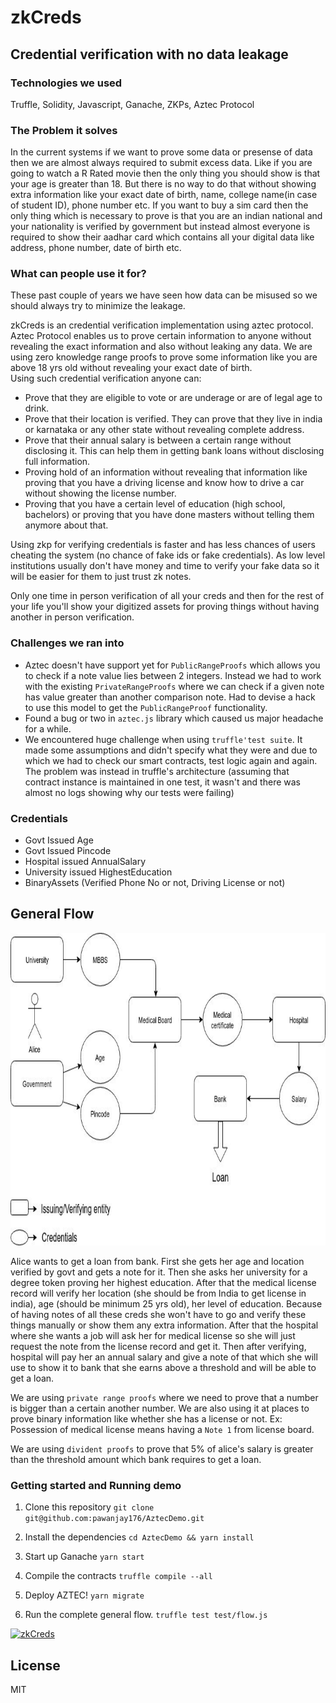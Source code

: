 # zkCreds

## Credential verification with no data leakage

### Technologies we used
Truffle, Solidity, Javascript, Ganache, ZKPs, Aztec Protocol

### The Problem it solves
In the current systems if we want to prove some data or presense of data then we are almost always required to submit excess data. Like if you are going to watch a R Rated movie then the only thing you should show is that your age is greater than 18. But there is no way to do that without showing extra information like your exact date of birth, name, college name(in case of student ID), phone number etc. If you want to buy a sim card then the only thing which is necessary to prove is that you are an indian national and your nationality is verified by government but instead almost everyone is required to show their aadhar card which contains all your digital data like address, phone number, date of birth etc.


### What can people use it for?
These past couple of years we have seen how data can be misused so we should always try to minimize the leakage.

zkCreds is an credential verification implementation using aztec protocol. Aztec Protocol enables us to prove certain information to anyone without revealing the exact information and also without leaking any data. We are using zero knowledge range proofs to prove some information like you are above 18 yrs old without revealing your exact date of birth.  
Using such credential verification anyone can:
* Prove that they are eligible to vote or are underage or are of legal age to drink.
* Prove that their location is verified. They can prove that they live in india or karnataka or any other state without revealing complete address.
* Prove that their annual salary is between a certain range without disclosing it. This can help them in getting bank loans without disclosing full information.
* Proving hold of an information without revealing that information like proving that you have a driving license and know how to drive a car without showing the license number.
* Proving that you have a certain level of education (high school, bachelors) or proving that you have done masters without telling them anymore about that.

Using zkp for verifying credentials is faster and has less chances of users cheating the system (no chance of fake ids or fake credentials). As low level institutions usually don't have money and time to verify your fake data so it will be easier for them to just trust zk notes.

Only one time in person verification of all your creds and then for the rest of your life you'll show your digitized assets
for proving things without having another in person verification.

### Challenges we ran into
* Aztec doesn't have support yet for `PublicRangeProofs` which allows you to check if a note value lies between 2 integers. Instead we had to work with the existing `PrivateRangeProofs` where we can check if a given note has value greater than another comparison note. Had to devise a hack to use this model to get the `PublicRangeProof` functionality.
* Found a bug or two in `aztec.js` library which caused us major headache for a while.
* We encountered huge challenge when using `truffle'test suite`. It made some assumptions and didn't specify what they were and due to which we had to check our smart contracts, test logic again and again. The problem was instead in truffle's architecture (assuming that contract instance is maintained in one test, it wasn't and there was almost no logs showing why our tests were failing)

### Credentials
- Govt Issued Age
- Govt Issued Pincode
- Hospital issued AnnualSalary
- University issued HighestEducation
- BinaryAssets (Verified Phone No or not, Driving License or not)


## General Flow
<p align="center">
  <img width="700" height="500" src="flow.jpg">
</p>

Alice wants to get a loan from bank. First she gets her age and location verified by govt and gets a note for it. Then she asks her university for 
a degree token proving her highest education. After that the medical license record will verify her location (she should be from India to get
license in india), age (should be minimum 25 yrs old), her level of education. Because of having notes of all these creds she won't have
to go and verify these things manually or show them any extra information. After that the hospital where she wants a job
will ask her for medical license so she will just request the note from the license record and get it. Then after verifying,
hospital will pay her an annual salary and give a note of that which she will use to show it to bank that she earns above a 
threshold and will be able to get a loan.

We are using `private range proofs` where we need to prove that a number is bigger than a certain another number. We are also using it at places to prove binary information like whether she has a license or not. Ex: Possession of medical license means having a `Note 1` from license board.

We are using `divident proofs` to prove that 5% of alice's salary is greater than the threshold amount which bank requires to get a loan.


### Getting started and Running demo

1. Clone this repository `git clone git@github.com:pawanjay176/AztecDemo.git`

2. Install the dependencies `cd AztecDemo && yarn install`

3. Start up Ganache `yarn start`

4. Compile the contracts `truffle compile --all`

5. Deploy AZTEC! `yarn migrate`

6. Run the complete general flow. `truffle test test/flow.js`

[![zkCreds](http://img.youtube.com/vi/-uwnMzfeMuE/0.jpg)](http://www.youtube.com/watch?v=-uwnMzfeMuE "zkCreds")

## License

MIT
